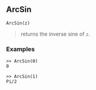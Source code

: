 ## ArcSin

```
ArcSin(z)
```

> returns the inverse sine of `z`.
 
### Examples
```
>> ArcSin(0)
0
 
>> ArcSin(1)
Pi/2
```
  